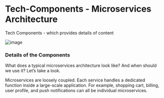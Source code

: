 # Tech-Components - Microservices Architecture
Tech Components - which provides details of content

![image](https://user-images.githubusercontent.com/115500959/195155870-57b0f898-0f4d-4e44-9cf3-e4a29ebe4905.png)

### Details of the Components
What does a typical microservices architecture look like? And when should we use it? Let’s take a look.<br>

Microservices are loosely coupled. Each service handles a dedicated function inside a large-scale application. For example, shopping cart, billing, user profile, and push notifications can all be individual microservices. 
